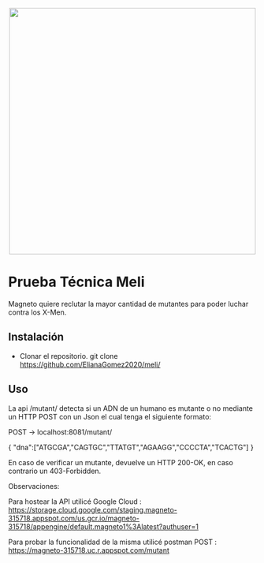 
<p align='center'>
  <img src=https://assets.entrepreneur.com/content/3x2/2000/20160520193328-xmen.jpeg?width=700&crop=2:1 width="500">
</p>

# Prueba Técnica Meli

Magneto quiere reclutar la mayor cantidad de mutantes para poder luchar contra los X-Men.



## Instalación

- Clonar el repositorio. git clone https://github.com/ElianaGomez2020/meli/


## Uso

La api /mutant/ detecta si un ADN de un humano es mutante o no mediante un HTTP POST con un Json el cual tenga el siguiente formato:



POST → localhost:8081/mutant/


{
"dna":["ATGCGA","CAGTGC","TTATGT","AGAAGG","CCCCTA","TCACTG"]
}

En caso de verificar un mutante, devuelve un HTTP 200-OK, en caso contrario un 403-Forbidden.

Observaciones:

Para hostear la API utilicé Google Cloud : https://storage.cloud.google.com/staging.magneto-315718.appspot.com/us.gcr.io/magneto-315718/appengine/default.magneto1%3Alatest?authuser=1
 
Para probar la funcionalidad de la misma utilicé postman POST : https://magneto-315718.uc.r.appspot.com/mutant
